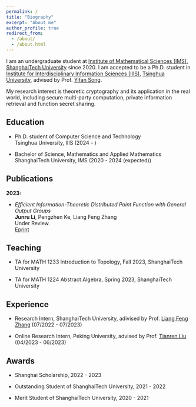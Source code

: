 ```yaml
---
permalink: /
title: "Biography"
excerpt: "About me"
author_profile: true
redirect_from: 
  - /about/
  - /about.html
---
```


I am an undergraduate student at [Institute of Mathematical Sciences (IMS)](https://ims.shanghaitech.edu.cn/), [ShanghaiTech University](https://www.shanghaitech.edu.cn/) since 2020. I am accepted to be a Ph.D. student in [Institute for Interdisciplinary Information Sciences (IIIS)](https://iiis.tsinghua.edu.cn/), [Tsinghua University](https://www.tsinghua.edu.cn/), advised by Prof. [Yifan Song](https://crypto-song.github.io/).

My research interest is theoretic cryptography and its application in the real world, including secure multi-party computation, private information retrieval and function secret sharing.

<h2 id="education"> Education</h2>

- Ph.D. student of Computer Science and Technology   
  Tsinghua University, IIIS (2024 - )
  
- Bachelor of Science, Mathematics and Applied Mathematics   
  ShanghaiTech University, IMS (2020 - 2024 (expected))

<h2 id="publications"> Publications</h2>

**2023:**

- *Efficient Information-Theoretic Distributed Point Function with General Output Groups*   
  **Junru Li**, Pengzhen Ke, Liang Feng Zhang   
  Under Review.   
  [Eprint](https://eprint.iacr.org/2023/625)

<h2 id="teaching"> Teaching</h2>

- TA for MATH 1233 Introduction to Topology, Fall 2023, ShanghaiTech University

- TA for MATH 1224 Abstract Algebra, Spring 2023, ShanghaiTech University

<h2 id="experience"> Experience</h2>

- Research Intern, ShanghaiTech University, adivised by Prof. [Liang Feng Zhang](https://sist.shanghaitech.edu.cn/zhanglf/main.htm) (07/2022 - 07/2023)

- Online Research Intern, Peking University, advised by Prof. [Tianren Liu](https://liutianren.com) (04/2023 - 06/2023)

<h2 id="awards"> Awards</h2>

- Shanghai Scholarship, 2022 - 2023

- Outstanding Student of ShanghaiTech University, 2021 - 2022

- Merit Student of ShanghaiTech University, 2020 - 2021

